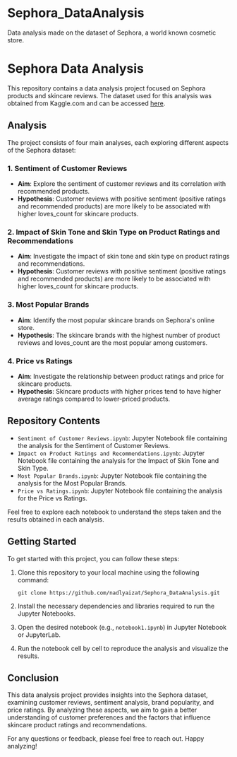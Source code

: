 # Sephora_DataAnalysis
Data analysis made on the dataset of Sephora, a world known cosmetic store.

# Sephora Data Analysis

This repository contains a data analysis project focused on Sephora products and skincare reviews. The dataset used for this analysis was obtained from Kaggle.com and can be accessed [here](https://www.kaggle.com/datasets/nadyinky/sephora-products-and-skincare-reviews).

## Analysis

The project consists of four main analyses, each exploring different aspects of the Sephora dataset:

### 1. Sentiment of Customer Reviews

- **Aim**: Explore the sentiment of customer reviews and its correlation with recommended products.
- **Hypothesis**: Customer reviews with positive sentiment (positive ratings and recommended products) are more likely to be associated with higher loves_count for skincare products.

### 2. Impact of Skin Tone and Skin Type on Product Ratings and Recommendations

- **Aim**: Investigate the impact of skin tone and skin type on product ratings and recommendations.
- **Hypothesis**: Customer reviews with positive sentiment (positive ratings and recommended products) are more likely to be associated with higher loves_count for skincare products.

### 3. Most Popular Brands

- **Aim**: Identify the most popular skincare brands on Sephora's online store.
- **Hypothesis**: The skincare brands with the highest number of product reviews and loves_count are the most popular among customers.

### 4. Price vs Ratings

- **Aim**: Investigate the relationship between product ratings and price for skincare products.
- **Hypothesis**: Skincare products with higher prices tend to have higher average ratings compared to lower-priced products.

## Repository Contents

- `Sentiment of Customer Reviews.ipynb`: Jupyter Notebook file containing the analysis for the Sentiment of Customer Reviews.
- `Impact on Product Ratings and Recommendations.ipynb`: Jupyter Notebook file containing the analysis for the Impact of Skin Tone and Skin Type.
- `Most Popular Brands.ipynb`: Jupyter Notebook file containing the analysis for the Most Popular Brands.
- `Price vs Ratings.ipynb`: Jupyter Notebook file containing the analysis for the Price vs Ratings.

Feel free to explore each notebook to understand the steps taken and the results obtained in each analysis.

## Getting Started

To get started with this project, you can follow these steps:

1. Clone this repository to your local machine using the following command:
   ```
   git clone https://github.com/nadlyaizat/Sephora_DataAnalysis.git
   ```

2. Install the necessary dependencies and libraries required to run the Jupyter Notebooks.

3. Open the desired notebook (e.g., `notebook1.ipynb`) in Jupyter Notebook or JupyterLab.

4. Run the notebook cell by cell to reproduce the analysis and visualize the results.

## Conclusion

This data analysis project provides insights into the Sephora dataset, examining customer reviews, sentiment analysis, brand popularity, and price ratings. By analyzing these aspects, we aim to gain a better understanding of customer preferences and the factors that influence skincare product ratings and recommendations.

For any questions or feedback, please feel free to reach out. Happy analyzing!
